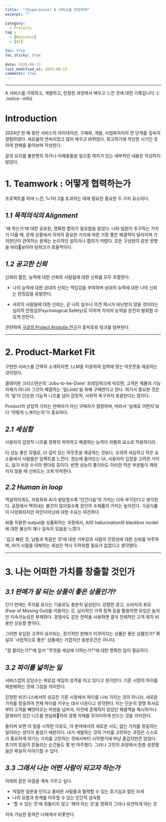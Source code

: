 ```yaml
---
title:  "[Experience] A 서비스를 런칭하며" 
excerpt: ""

category:
  - Projects
tag :
  - [Business]
  - [AI]

toc: true
toc_sticky: true
 
date: 2025-08-13
last_modified_at: 2025-08-13
comments: true
---
```


---

A 서비스를 기획하고, 개발하고, 런칭한 과정에서 배우고 느낀 것에 대한 기록입니다.
{: .notice--info}

# Introduction
2024년 한 해 동안 서비스의 아이데이션, 구체화, 개발, 사업화까지의 전 단계를 깊숙히 경험하였다.
새로움의 연속이었고 많이 배우고 바뀌었다.
회고하기에 적당한 시기인 듯하여 한해를 돌아보며 작성한다. 


글의 요지를 불분명히 하거나 이해충돌을 일으킬 여지가 있는 세부적인 내용은 작성하지 않았다.


# 1. Teamwork : 어떻게 협력하는가

프로젝트를 하며 느낀, 1+1이 2를 초과하는 데에 필요한 중요한 두 가지 요소이다.

## *1.1 목적의식의 Alignment*

'왜 하는가'에 대한 공유된, 명확한 합의가 필요함을 알았다. 나와 팀원이 추구하는 가치가 다를 때, 문제 상황에서 각자의 중요한 가치에 따른 가장 좋은 해결책이 달라지며 가치판단이 관여하는 문제는 논리적인 설득이나 합의가 어렵다. 모든 구성원이 같은 방향을 바라보아야 팀워크가 효율적이다.

## *1.2 공고한 신뢰*

신뢰라 함은, 능력에 대한 신뢰와 사람됨에 대한 신뢰를 모두 포함한다.

- 나의 능력에 대한 상대의 신뢰는 책임감을 부여하며 상대의 능력에 대한 나의 신뢰는 안정감을 유발한다.

- 서로의 사람됨에 대한 신뢰는, 곧 나의 실수나 의견 제시가 비난받지 않을 것이라는 심리적 안정감(Psychological Safety)로 이어져 각자의 능력을 온전히 발휘할 수 있게 만든다.

관련하여 [구글의 Project Aristotle 연구](https://www.leadingsapiens.com/project-aristotle/)가 흥미로워 링크를 첨부한다.


---

# 2. Product-Market Fit

구현한 서비스를 간략히 소개하자면, LLM을 이용하여 입력에 맞는 아웃풋을 제공하는 것이었다.

클레이튼 크리스텐슨의 'Jobs-to-be-Done' 프레임워크에 따르면, 고객은 제품의 기능 자체가 아니라 그것이 해결하는 '일(Job)'을 위해 구매한다고 한다. 여기서 중요한 것은 이 '일'이 단순한 기능적 니즈를 넘어 감정적, 사회적 욕구까지 포괄한다는 점이다.

Product의 상업적 가치는 판매자가 아닌 구매자가 결정하며, 따라서 '실제로 어떤지'보다 '어떻게 느껴지는지'가 중요하다.

## *2.1 세심함*

사용자의 감정적 니즈를 정확히 파악하고 해결하는 능력이 차별화 요소로 작용하더라.

더 성능 좋은 모델로, 더 깊이 있는 아웃풋을 제공하는 것보다, 오히려 세심하고 작은 요소들에서 사람들은 임펙트를 느낀다. 한눈에 들어오는 UI, 사용자의 입장을 고려한 가이드, 읽기 쉬운 수식의 렌더링 등이다. 반면 성능이 좋더라도 이러한 작은 부분들이 채워지지 않을 때 신뢰도는 크게 하락한다.


## *2.2 Human in loop*

역설적이게도, 자동화와 AI가 발달할수록 '인간다움'의 가치는 더욱 부각된다고 생각한다. 공장에서 찍어내는 물건이 많아질수록 장인의 수제품의 가치는 높아진다. 가공식품이 다양화되지만 파인다이닝에 대한 수요는 여전하다. 

AI를 이용한 output을 상품화하는 과정에서, AI의 hallucination와 blackbox model에 대한 불신이 꽤나 깊숙히 있음을 느꼈다.

'쉽고 빠른 것, 남들과 똑같은 것'에 대한 거부감과 사람의 진정성에 대한 신뢰를 마주하며, AI가 사람을 대체하는 세상은 역시 두려워할 필요가 없겠다고 생각했다.

---

# 3. 나는 어떠한 가치를 창출할 것인가

## *3.1 판매가 잘 되는 상품이 좋은 상품인가?*

단기 판매는 주의를 모으는 기술로도 충분히 달성된다. 강렬한 광고, 소비자의 포모(Fear of Missing Out)를 이용하는 것, 심리적인 가격 정책 등을 활용하면 유입은 늘지만 지속가능성은 부재하다. 경쟁사도 같은 전략을 사용하면 결국 전체적인 고객 획득 비용만 상승할 뿐이다.

그러면 유입된 고객이 유지되는, 장기적인 판매가 이루어지는 상품은 좋은 상품인가? 확실히 '사업적으로 좋은' 상품에는 가깝지만 충분조건은 아니다.

"잘 팔리는가?"에 앞서 "무엇을 세상에 더하는가?"에 대한 명확한 답이 필요하다.

## *3.2 파이를 넓히는 일*

서비스업의 상당수는 제로섬 게임의 성격을 띠고 있다고 생각한다. 기존 시장의 파이를 재분배하는 것에 그침을 의미한다.

진정한 비즈니스에서의 성공은 기존 시장에서 파이를 나눠 가지는 것이 아니라, 새로운 가치를 창출하여 전체 파이를 키우는 데서 나온다고 생각한다. 이는 단순히 경쟁 회사로부터 고객을 빼앗아오는 차원을 넘어서, 이전에 존재하지 않았던 해결책을 제시하거나 잠재되어 있던 니즈를 현실화하여 경쟁 자체를 무의미하게 만드는 것을 의미한다.

돌이켜 보면 이 일을 시작한 이유도, 이 분야에서의 새로운 시도; 없는 가치를 창출하는 일이라는 생각이 들었기 때문이다. 내가 개발하는 것의 가치를 고민하는 과정은 스스로가 중요하게 여기는 가치를 고민하는 것에서부터 시작했기에 마냥 즐겁지만은 않았다. 초기의 믿음이 흔들리는 순간들도 몇 번 마주했다.
그러나 고민의 과정에서 한층 성장했음은 확실히 이야기할 수 있다.

## *3.3 그래서 나는 어떤 사람이 되고자 하는가*

아래와 같은 자질을 계속 가꾸고 싶다.

- 적절한 질문을 던지고 올바른 사람들과 협력할 수 있는 호기심과 열린 자세
- 나의 모름과 한계를 마주할 수 있는 인간적 성숙함
- '할 수 있는 것'에 휘둘리지 않고 '해야 하는 것'을 명확히 그러나 유연하게 아는 것

지속 가능한 동력은 나에게서 비롯한다.